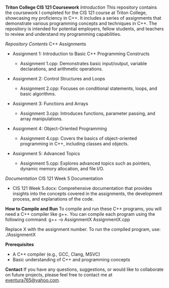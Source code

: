 **Triton College CIS 121 Coursework**
*Introduction*
This repository contains the coursework I completed for the CIS 121 course at Triton College, showcasing my proficiency in C++. It includes a series of assignments that demonstrate various programming concepts and techniques in C++. The repository is intended for potential employers, fellow students, and teachers to review and understand my programming capabilities.

*Repository Contents*
C++ Assignments
- Assignment 1: Introduction to Basic C++ Programming Constructs
  - Assignment 1.cpp: Demonstrates basic input/output, variable declarations, and arithmetic operations.

- Assignment 2: Control Structures and Loops
  - Assignment 2.cpp: Focuses on conditional statements, loops, and basic algorithms.

- Assignment 3: Functions and Arrays
  - Assignment 3.cpp: Introduces functions, parameter passing, and array manipulations.

- Assignment 4: Object-Oriented Programming
  - Assignment 4.cpp: Covers the basics of object-oriented programming in C++, including classes and objects.

- Assignment 5: Advanced Topics
  - Assignment 5.cpp: Explores advanced topics such as pointers, dynamic memory allocation, and file I/O.

*Documentation*
CIS 121 Week 5 Documentation
- CIS 121 Week 5.docx: Comprehensive documentation that provides insights into the concepts covered in the assignments, the development process, and explanations of the code.

**How to Compile and Run**
To compile and run these C++ programs, you will need a C++ compiler like g++. You can compile each program using the following command:
g++ -o AssignmentX AssignmentX.cpp

Replace X with the assignment number. To run the compiled program, use:
./AssignmentX

**Prerequisites**
- A C++ compiler (e.g., GCC, Clang, MSVC)
- Basic understanding of C++ and programming concepts

**Contact**
If you have any questions, suggestions, or would like to collaborate on future projects, please feel free to contact me at eventura765@yahoo.com.

